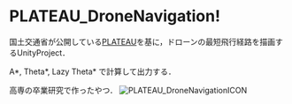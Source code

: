 # PLATEAU_DroneNavigation!
国土交通省が公開している[PLATEAU](https://www.mlit.go.jp/plateau/)を基に，ドローンの最短飛行経路を描画するUnityProject． 

A*, Theta*, Lazy Theta* で計算して出力する． 

高専の卒業研究で作ったやつ．
![PLATEAU_DroneNavigationICON](https://user-images.githubusercontent.com/46277160/158743074-f5de6560-8079-4e04-a020-64450bcec397.png)
